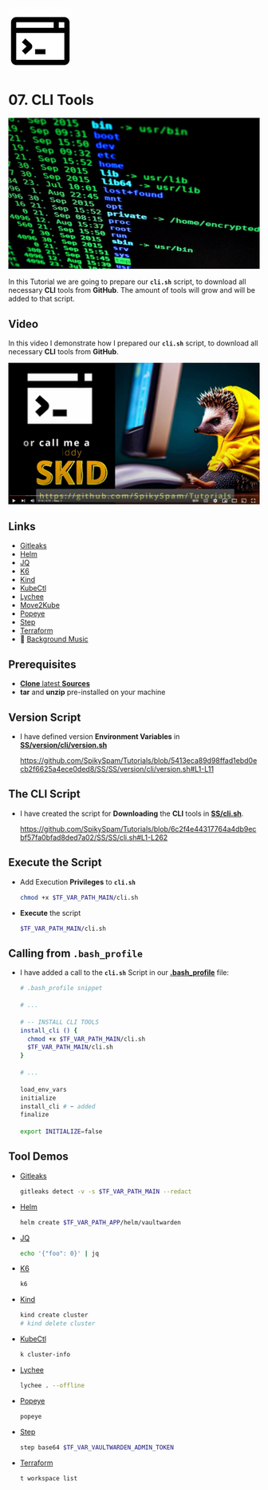 ![CLI Logo](_assets/images/cli.png)
# 07. CLI Tools

![CLI Banner](_assets/images/cli_banner.png)

In this Tutorial we are going to prepare our **`cli.sh`** script, to download all necessary **CLI** tools from **GitHub**. The amount of tools will grow and will be added to that script.

## Video

In this video I demonstrate how I prepared our **`cli.sh`** script, to download all necessary **CLI** tools from **GitHub**.

[![Video](_assets/images/cli_video.png)](https://youtu.be/L6_Wc0MdsP8)

## Links

- [Gitleaks](https://github.com/gitleaks/gitleaks)
- [Helm](https://github.com/helm/helm)
- [JQ](https://github.com/jqlang/jq)
- [K6](https://github.com/grafana/k6)
- [Kind](https://github.com/kubernetes-sigs/kind)
- [KubeCtl](https://kubernetes.io/docs/tasks/tools)
- [Lychee](https://github.com/lycheeverse/lychee)
- [Move2Kube](https://github.com/konveyor/move2kube)
- [Popeye](https://github.com/derailed/popeye)
- [Step](https://github.com/smallstep/cli)
- [Terraform](https://github.com/hashicorp/terraform)
- 🎺 [Background Music](https://freesound.org/people/Migfus20/sounds/683265)

## Prerequisites

- [**Clone** latest **Sources**](../05_databases/README.md#latest-sources)
- **tar** and **unzip** pre-installed on your machine

## Version Script

- I have defined version **Environment Variables** in **[SS/version/cli/version.sh](../SS/SS/version/cli/version.sh)**

  https://github.com/SpikySpam/Tutorials/blob/5413eca89d98ffad1ebd0ecb2f6625a4ece0ded8/SS/SS/version/cli/version.sh#L1-L11

## The CLI Script

- I have created the script for **Downloading** the **CLI** tools in **[SS/cli.sh](../SS/SS/cli.sh)**.

  https://github.com/SpikySpam/Tutorials/blob/6c2f4e44317764a4db9ecbf57fa0bfad8ded7a02/SS/SS/cli.sh#L1-L262

## Execute the Script

- Add Execution **Privileges** to **`cli.sh`**
  ```bash
  chmod +x $TF_VAR_PATH_MAIN/cli.sh
  ```

- **Execute** the script
  ```bash
  $TF_VAR_PATH_MAIN/cli.sh
  ```

## Calling from **`.bash_profile`**

- I have added a call to the **`cli.sh`** Script in our **[.bash_profile](../SS/.bash_profile_public)** file:
  ```bash
  # .bash_profile snippet

  # ...

  # -- INSTALL CLI TOOLS
  install_cli () {
    chmod +x $TF_VAR_PATH_MAIN/cli.sh
    $TF_VAR_PATH_MAIN/cli.sh
  }
  
  # ...
  
  load_env_vars
  initialize
  install_cli # ⬅️ added
  finalize
  
  export INITIALIZE=false
  ```

## Tool Demos

- [Gitleaks](https://github.com/gitleaks/gitleaks)
  ```bash
  gitleaks detect -v -s $TF_VAR_PATH_MAIN --redact
  ```
- [Helm](https://github.com/helm/helm)
  ```bash
  helm create $TF_VAR_PATH_APP/helm/vaultwarden
  ```
- [JQ](https://github.com/jqlang/jq)
  ```bash
  echo '{"foo": 0}' | jq
  ```
- [K6](https://github.com/grafana/k6)
  ```bash
  k6
  ```
- [Kind](https://github.com/kubernetes-sigs/kind)
  ```bash
  kind create cluster
  # kind delete cluster
  ```
- [KubeCtl](https://kubernetes.io/docs/tasks/tools)
  ```bash
  k cluster-info
  ```
- [Lychee](https://github.com/lycheeverse/lychee)
  ```bash
  lychee . --offline
  ```
- [Popeye](https://github.com/derailed/popeye)
  ```bash
  popeye
  ```
- [Step](https://github.com/smallstep/cli)
  ```bash
  step base64 $TF_VAR_VAULTWARDEN_ADMIN_TOKEN
  ```
- [Terraform](https://github.com/hashicorp/terraform)
  ```bash
  t workspace list
  ```
